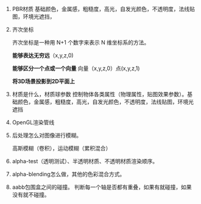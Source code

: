 1. PBR材质
   基础颜色，金属感，粗糙度，高光，自发光颜色，不透明度，法线贴图，环境光遮挡，
   
2. 齐次坐标

   齐次坐标是一种用 N+1 个数字来表示 N 维坐标系的方法。
   
   **能够表达无穷远**（x,y,z,0)
   
   **能够区分一个点或一个向量** 向量（x,y,z,0）点(x,y,z,1)
   
   **将3D场景投影到2D平面上**
   
3. 材质是什么，材质球参数
   控制物体各类属性（物理属性，贴图效果参数）。基础颜色，金属感，粗糙度，高光，自发光颜色，不透明度，法线贴图，环境光遮挡
   
4. OpenGL渲染管线

5. 后处理怎么对图像进行模糊。

   高斯模糊（卷积），运动模糊（累积混合）

6. alpha-test（透明测试）、半透明材质、不透明材质渲染顺序。

7. alpha-blending怎么做，其他的色彩混合方式。

8. aabb包围盒之间的碰撞。
   判断每一个轴是否都有重叠，如果有就碰撞，如果没有就不碰撞。
